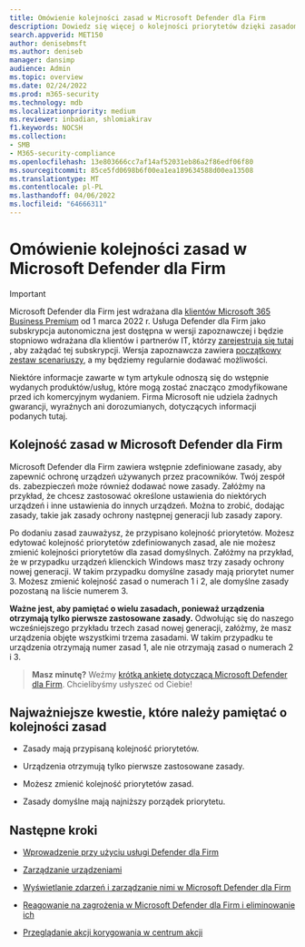 ```yaml
---
title: Omówienie kolejności zasad w Microsoft Defender dla Firm
description: Dowiedz się więcej o kolejności priorytetów dzięki zasadom w Microsoft Defender dla Firm
search.appverid: MET150
author: denisebmsft
ms.author: deniseb
manager: dansimp
audience: Admin
ms.topic: overview
ms.date: 02/24/2022
ms.prod: m365-security
ms.technology: mdb
ms.localizationpriority: medium
ms.reviewer: inbadian, shlomiakirav
f1.keywords: NOCSH
ms.collection:
- SMB
- M365-security-compliance
ms.openlocfilehash: 13e803666cc7af14af52031eb86a2f86edf06f80
ms.sourcegitcommit: 85ce5fd0698b6f00ea1ea189634588d00ea13508
ms.translationtype: MT
ms.contentlocale: pl-PL
ms.lasthandoff: 04/06/2022
ms.locfileid: "64666311"
---
```

# <a name="understand-policy-order-in-microsoft-defender-for-business"></a>Omówienie kolejności zasad w Microsoft Defender dla Firm

> [!IMPORTANT]
> Microsoft Defender dla Firm jest wdrażana dla [klientów Microsoft 365 Business Premium](../../business-premium/index.md) od 1 marca 2022 r. Usługa Defender dla Firm jako subskrypcja autonomiczna jest dostępna w wersji zapoznawczej i będzie stopniowo wdrażana dla klientów i partnerów IT, którzy [zarejestrują się tutaj](https://aka.ms/mdb-preview) , aby zażądać tej subskrypcji. Wersja zapoznawcza zawiera [początkowy zestaw scenariuszy](mdb-tutorials.md#try-these-preview-scenarios), a my będziemy regularnie dodawać możliwości.
> 
> Niektóre informacje zawarte w tym artykule odnoszą się do wstępnie wydanych produktów/usług, które mogą zostać znacząco zmodyfikowane przed ich komercyjnym wydaniem. Firma Microsoft nie udziela żadnych gwarancji, wyraźnych ani dorozumianych, dotyczących informacji podanych tutaj. 

## <a name="policy-order-in-microsoft-defender-for-business"></a>Kolejność zasad w Microsoft Defender dla Firm

Microsoft Defender dla Firm zawiera wstępnie zdefiniowane zasady, aby zapewnić ochronę urządzeń używanych przez pracowników. Twój zespół ds. zabezpieczeń może również dodawać nowe zasady. Załóżmy na przykład, że chcesz zastosować określone ustawienia do niektórych urządzeń i inne ustawienia do innych urządzeń. Można to zrobić, dodając zasady, takie jak zasady ochrony następnej generacji lub zasady zapory.

Po dodaniu zasad zauważysz, że przypisano kolejność priorytetów. Możesz edytować kolejność priorytetów zdefiniowanych zasad, ale nie możesz zmienić kolejności priorytetów dla zasad domyślnych. Załóżmy na przykład, że w przypadku urządzeń klienckich Windows masz trzy zasady ochrony nowej generacji. W takim przypadku domyślne zasady mają priorytet numer 3. Możesz zmienić kolejność zasad o numerach 1 i 2, ale domyślne zasady pozostaną na liście numerem 3. 

**Ważne jest, aby pamiętać o wielu zasadach, ponieważ urządzenia otrzymają tylko pierwsze zastosowane zasady.** Odwołując się do naszego wcześniejszego przykładu trzech zasad nowej generacji, załóżmy, że masz urządzenia objęte wszystkimi trzema zasadami. W takim przypadku te urządzenia otrzymają numer zasad 1, ale nie otrzymają zasad o numerach 2 i 3. 

>
> **Masz minutę?**
> Weźmy <a href="https://microsoft.qualtrics.com/jfe/form/SV_0JPjTPHGEWTQr4y" target="_blank">krótką ankietę dotyczącą Microsoft Defender dla Firm</a>. Chcielibyśmy usłyszeć od Ciebie!
>

## <a name="key-points-to-remember-about-policy-order"></a>Najważniejsze kwestie, które należy pamiętać o kolejności zasad

- Zasady mają przypisaną kolejność priorytetów.

- Urządzenia otrzymują tylko pierwsze zastosowane zasady.

- Możesz zmienić kolejność priorytetów zasad.

- Zasady domyślne mają najniższy porządek priorytetu.

## <a name="next-steps"></a>Następne kroki

- [Wprowadzenie przy użyciu usługi Defender dla Firm](mdb-get-started.md)

- [Zarządzanie urządzeniami](mdb-manage-devices.md)

- [Wyświetlanie zdarzeń i zarządzanie nimi w Microsoft Defender dla Firm](mdb-view-manage-incidents.md)

- [Reagowanie na zagrożenia w Microsoft Defender dla Firm i eliminowanie ich](mdb-respond-mitigate-threats.md)

- [Przeglądanie akcji korygowania w centrum akcji](mdb-review-remediation-actions.md)